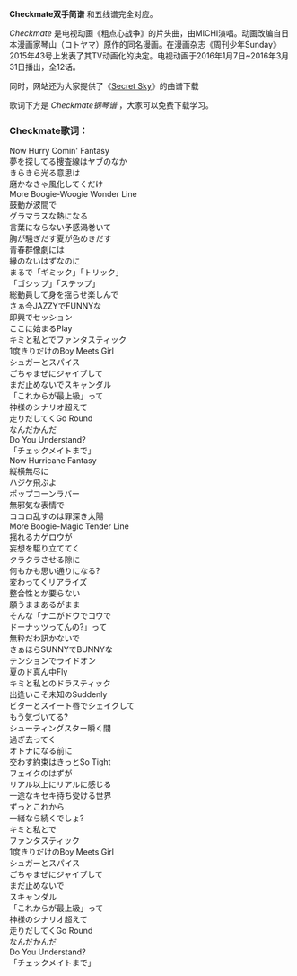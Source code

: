 

**Checkmate双手简谱** 和五线谱完全对应。

_Checkmate_
是电视动画《粗点心战争》的片头曲，由MICHI演唱。动画改编自日本漫画家琴山（コトヤマ）原作的同名漫画。在漫画杂志《周刊少年Sunday》2015年43号上发表了其TV动画化的决定。电视动画于2016年1月7日~2016年3月31日播出，全12话。

同时，网站还为大家提供了《[Secret Sky](Music-6445-Secret-Sky-六花的勇者ED1.html "Secret
Sky")》的曲谱下载

歌词下方是 _Checkmate钢琴谱_ ，大家可以免费下载学习。

### Checkmate歌词：

Now Hurry Comin' Fantasy  
夢を探してる捜査線はヤブのなか  
きらきら光る意思は  
磨かなきゃ風化してくだけ  
More Boogie-Woogie Wonder Line  
鼓動が波間で  
グラマラスな熱になる  
言葉にならない予感渦巻いて  
胸が騒ぎだす夏が色めきだす  
青春群像劇には  
縁のないはずなのに  
まるで「ギミック」「トリック」  
「ゴシップ」「ステップ」  
総動員して身を揺らせ楽しんで  
さぁ今JAZZYでFUNNYな  
即興でセッション  
ここに始まるPlay  
キミと私とでファンタスティック  
1度きりだけのBoy Meets Girl  
シュガーとスパイス  
ごちゃまぜにジャイブして  
まだ止めないでスキャンダル  
「これからが最上級」って  
神様のシナリオ超えて  
走りだしてくGo Round  
なんだかんだ  
Do You Understand?  
「チェックメイトまで」  
Now Hurricane Fantasy  
縦横無尽に  
ハジケ飛ぶよ  
ポップコーンラバー  
無邪気な表情で  
ココロ乱すのは罪深き太陽  
More Boogie-Magic Tender Line  
揺れるカゲロウが  
妄想を駆り立ててく  
クラクラさせる隙に  
何もかも思い通りになる?  
変わってくリアライズ  
整合性とか要らない  
願うままあるがまま  
そんな「ナニがドウでコウで  
ドーナッツってんの?」って  
無粋だわ訊かないで  
さぁほらSUNNYでBUNNYな  
テンションでライドオン  
夏のド真ん中Fly  
キミと私とのドラスティック  
出逢いこそ未知のSuddenly  
ビターとスイート唇でシェイクして  
もう気づいてる?  
シューティングスター瞬く間  
過ぎ去ってく  
オトナになる前に  
交わす約束はきっとSo Tight  
フェイクのはずが  
リアル以上にリアルに感じる  
一途なキセキ待ち受ける世界  
ずっとこれから  
一緒なら続くでしょ?  
キミと私とで  
ファンタスティック  
1度きりだけのBoy Meets Girl  
シュガーとスパイス  
ごちゃまぜにジャイブして  
まだ止めないで  
スキャンダル  
「これからが最上級」って  
神様のシナリオ超えて  
走りだしてくGo Round  
なんだかんだ  
Do You Understand?  
「チェックメイトまで」

